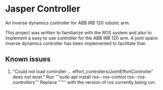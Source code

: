 # Jasper Controller
An inverse dynamics controller for ABB IRB 120 robotic arm.

This project was written to familiarize with the ROS system and also to implement a
easy to use controller for the ABB IRB 120 arm. A joint space inverse dynamics
controller has been implemented to facilitate that.

## Known issues
1. "Could not load controller ... effort_controllers/JointEffortController' does not exist."
	Run '''sudo apt install ros-<version>-ros-control ros-<version>-ros-controllers'''
	Replace '''<version>''' with the version of ros currently being run.
